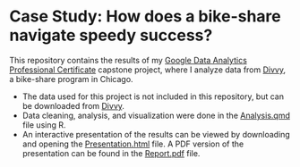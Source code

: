 # Case Study: How does a bike-share navigate speedy success?

This repository contains the results of my [Google Data Analytics Professional Certificate](https://www.coursera.org/professional-certificates/google-data-analytics) capstone project, where I analyze data from [Divvy](https://divvybikes.com/about), a bike-share program in Chicago.

- The data used for this project is not included in this repository, but can be downloaded from [Divvy](https://divvybikes.com/system-data).
- Data cleaning, analysis, and visualization were done in the [Analysis.qmd](https://github.com/winstonk6/case-study-bike-share/blob/faae2c666ace093fda4ef41e1fe2ecc4947b6e1b/Analysis.qmd) file using R.
- An interactive presentation of the results can be viewed by downloading and opening the [Presentation.html](https://github.com/winstonk6/case-study-bike-share/blob/faae2c666ace093fda4ef41e1fe2ecc4947b6e1b/Presentation.html) file. A PDF version of the presentation can be found in the [Report.pdf](https://github.com/winstonk6/case-study-bike-share/blob/faae2c666ace093fda4ef41e1fe2ecc4947b6e1b/Report.pdf) file.
